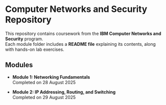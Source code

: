 # Computer Networks and Security Repository

This repository contains coursework from the **IBM Computer Networks and Security** program.  
Each module folder includes a **README file** explaining its contents, along with hands-on lab exercises.  

## Modules

- **Module 1: Networking Fundamentals**  
  Completed on 28 August 2025  

- **Module 2: IP Addressing, Routing, and Switching**  
  Completed on 29 August 2025  




